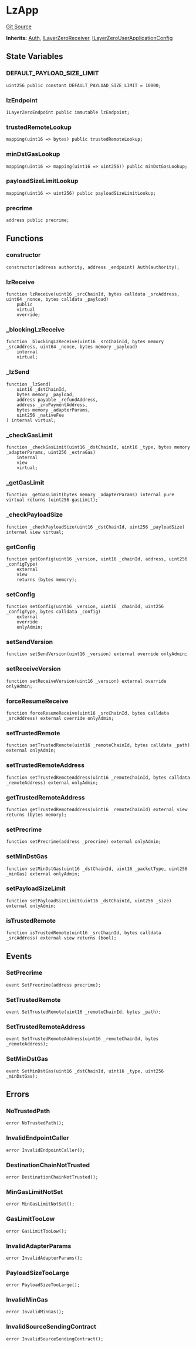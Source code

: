 # LzApp
[Git Source](https://github.com/manifoldfinance/mevETH/blob/744c86166044c40a1c176b100f17322ace7974b4/src/layerZero/lzApp/LzApp.sol)

**Inherits:**
[Auth](/src/libraries/Auth.sol/contract.Auth.md), [ILayerZeroReceiver](/src/interfaces/ILayerZeroReceiver.sol/interface.ILayerZeroReceiver.md), [ILayerZeroUserApplicationConfig](/src/interfaces/ILayerZeroUserApplicationConfig.sol/interface.ILayerZeroUserApplicationConfig.md)


## State Variables
### DEFAULT_PAYLOAD_SIZE_LIMIT

```solidity
uint256 public constant DEFAULT_PAYLOAD_SIZE_LIMIT = 10000;
```


### lzEndpoint

```solidity
ILayerZeroEndpoint public immutable lzEndpoint;
```


### trustedRemoteLookup

```solidity
mapping(uint16 => bytes) public trustedRemoteLookup;
```


### minDstGasLookup

```solidity
mapping(uint16 => mapping(uint16 => uint256)) public minDstGasLookup;
```


### payloadSizeLimitLookup

```solidity
mapping(uint16 => uint256) public payloadSizeLimitLookup;
```


### precrime

```solidity
address public precrime;
```


## Functions
### constructor


```solidity
constructor(address authority, address _endpoint) Auth(authority);
```

### lzReceive


```solidity
function lzReceive(uint16 _srcChainId, bytes calldata _srcAddress, uint64 _nonce, bytes calldata _payload)
    public
    virtual
    override;
```

### _blockingLzReceive


```solidity
function _blockingLzReceive(uint16 _srcChainId, bytes memory _srcAddress, uint64 _nonce, bytes memory _payload)
    internal
    virtual;
```

### _lzSend


```solidity
function _lzSend(
    uint16 _dstChainId,
    bytes memory _payload,
    address payable _refundAddress,
    address _zroPaymentAddress,
    bytes memory _adapterParams,
    uint256 _nativeFee
) internal virtual;
```

### _checkGasLimit


```solidity
function _checkGasLimit(uint16 _dstChainId, uint16 _type, bytes memory _adapterParams, uint256 _extraGas)
    internal
    view
    virtual;
```

### _getGasLimit


```solidity
function _getGasLimit(bytes memory _adapterParams) internal pure virtual returns (uint256 gasLimit);
```

### _checkPayloadSize


```solidity
function _checkPayloadSize(uint16 _dstChainId, uint256 _payloadSize) internal view virtual;
```

### getConfig


```solidity
function getConfig(uint16 _version, uint16 _chainId, address, uint256 _configType)
    external
    view
    returns (bytes memory);
```

### setConfig


```solidity
function setConfig(uint16 _version, uint16 _chainId, uint256 _configType, bytes calldata _config)
    external
    override
    onlyAdmin;
```

### setSendVersion


```solidity
function setSendVersion(uint16 _version) external override onlyAdmin;
```

### setReceiveVersion


```solidity
function setReceiveVersion(uint16 _version) external override onlyAdmin;
```

### forceResumeReceive


```solidity
function forceResumeReceive(uint16 _srcChainId, bytes calldata _srcAddress) external override onlyAdmin;
```

### setTrustedRemote


```solidity
function setTrustedRemote(uint16 _remoteChainId, bytes calldata _path) external onlyAdmin;
```

### setTrustedRemoteAddress


```solidity
function setTrustedRemoteAddress(uint16 _remoteChainId, bytes calldata _remoteAddress) external onlyAdmin;
```

### getTrustedRemoteAddress


```solidity
function getTrustedRemoteAddress(uint16 _remoteChainId) external view returns (bytes memory);
```

### setPrecrime


```solidity
function setPrecrime(address _precrime) external onlyAdmin;
```

### setMinDstGas


```solidity
function setMinDstGas(uint16 _dstChainId, uint16 _packetType, uint256 _minGas) external onlyAdmin;
```

### setPayloadSizeLimit


```solidity
function setPayloadSizeLimit(uint16 _dstChainId, uint256 _size) external onlyAdmin;
```

### isTrustedRemote


```solidity
function isTrustedRemote(uint16 _srcChainId, bytes calldata _srcAddress) external view returns (bool);
```

## Events
### SetPrecrime

```solidity
event SetPrecrime(address precrime);
```

### SetTrustedRemote

```solidity
event SetTrustedRemote(uint16 _remoteChainId, bytes _path);
```

### SetTrustedRemoteAddress

```solidity
event SetTrustedRemoteAddress(uint16 _remoteChainId, bytes _remoteAddress);
```

### SetMinDstGas

```solidity
event SetMinDstGas(uint16 _dstChainId, uint16 _type, uint256 _minDstGas);
```

## Errors
### NoTrustedPath

```solidity
error NoTrustedPath();
```

### InvalidEndpointCaller

```solidity
error InvalidEndpointCaller();
```

### DestinationChainNotTrusted

```solidity
error DestinationChainNotTrusted();
```

### MinGasLimitNotSet

```solidity
error MinGasLimitNotSet();
```

### GasLimitTooLow

```solidity
error GasLimitTooLow();
```

### InvalidAdapterParams

```solidity
error InvalidAdapterParams();
```

### PayloadSizeTooLarge

```solidity
error PayloadSizeTooLarge();
```

### InvalidMinGas

```solidity
error InvalidMinGas();
```

### InvalidSourceSendingContract

```solidity
error InvalidSourceSendingContract();
```

